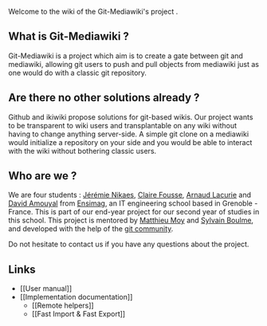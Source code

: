 Welcome to the wiki of the Git-Mediawiki's project .

## What is Git-Mediawiki ?

Git-Mediawiki is a project which aim is to create a gate between git and mediawiki, allowing git users to push and pull objects from mediawiki just as one would do with a classic git repository.

## Are there no other solutions already ?

Github and ikiwiki propose solutions for git-based wikis. Our project wants to be transparent to wiki users and transplantable on any wiki without having to change anything server-side. A simple git clone on a mediawiki would initialize a repository on your side and you would be able to interact with the wiki without bothering classic users.

## Who are we ?

We are four students : [Jérémie Nikaes](mailto:nikaesj@ensimag.fr), [Claire Fousse](mailto:foussec@ensimag.fr), [Arnaud Lacurie](mailto:lacuriea@ensimag.fr) and [David Amouyal](mailto:amouyald@ensimag.fr) from [Ensimag](http://www.ensimag.fr), an IT engineering school based in Grenoble - France. This is part of our end-year project for our second year of studies in this school. This project is mentored by [Matthieu Moy](http://www-verimag.imag.fr/~moy/?lang=en) and [Sylvain Boulme](http://www-verimag.imag.fr/~boulme/), and developed with the help of the [git community](http://git.kernel.org/).

Do not hesitate to contact us if you have any questions about the project.

## Links

* [[User manual]]
* [[Implementation documentation]]
   * [[Remote helpers]]
   * [[Fast Import & Fast Export]]